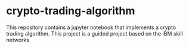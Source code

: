 # crypto-trading-algorithm
This repository contains a jupyter notebook that implements a crypto trading algorithm. This project is a guided project based on the IBM skill networks
